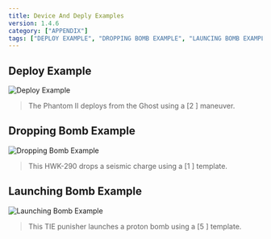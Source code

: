 ```yaml
---
title: Device And Deply Examples
version: 1.4.6
category: ["APPENDIX"]
tags: ["DEPLOY EXAMPLE", "DROPPING BOMB EXAMPLE", "LAUNCING BOMB EXAMPLE"]
---
```


## Deploy Example

![Deploy Example](Deploy_Example.webp)

> The Phantom II deploys from the Ghost using a [2 <LeftBank />] maneuver.

## Dropping Bomb Example

![Dropping Bomb Example](Dropping_Bomb_Example.webp)

> This HWK-290 drops a seismic charge using a [1 <Straight />] template.

## Launching Bomb Example

![Launching Bomb Example](Launching_Bomb_Example.webp)

> This TIE punisher launches a proton bomb using a [5 <Straight />] template.